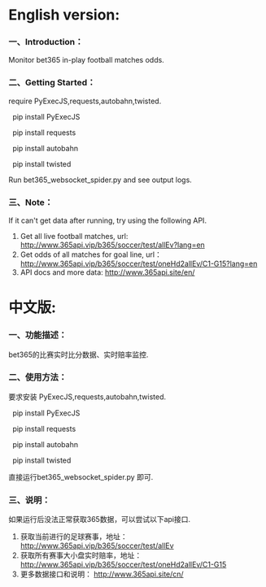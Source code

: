   
    
# English version:

### 一、Introduction：
Monitor bet365 in-play football matches odds.

### 二、Getting Started：
require PyExecJS,requests,autobahn,twisted. 
  
  
&nbsp;&nbsp;pip install PyExecJS  

&nbsp;&nbsp;pip install requests  

&nbsp;&nbsp;pip install autobahn  

&nbsp;&nbsp;pip install twisted
  
  
Run bet365_websocket_spider.py and see output logs.

### 三、Note：
If it can't get data after running, try using the following API.

1. Get all live football matches, url: http://www.365api.vip/b365/soccer/test/allEv?lang=en
2. Get odds of all matches for goal line, url： http://www.365api.vip/b365/soccer/test/oneHd2allEv/C1-G15?lang=en
3. API docs and more data:  http://www.365api.site/en/
  
    
    
# 中文版:

### 一、功能描述：
bet365的比赛实时比分数据、实时赔率监控.

### 二、使用方法：
要求安装 PyExecJS,requests,autobahn,twisted.
  
  
&nbsp;&nbsp;pip install PyExecJS

&nbsp;&nbsp;pip install requests  

&nbsp;&nbsp;pip install autobahn

&nbsp;&nbsp;pip install twisted
  
  
直接运行bet365_websocket_spider.py 即可.

### 三、说明：
如果运行后没法正常获取365数据，可以尝试以下api接口.

1. 获取当前进行的足球赛事，地址： http://www.365api.vip/b365/soccer/test/allEv
2. 获取所有赛事大小盘实时赔率，地址： http://www.365api.vip/b365/soccer/test/oneHd2allEv/C1-G15
3. 更多数据接口和说明：  http://www.365api.site/cn/  


